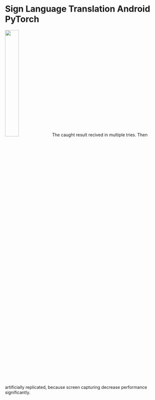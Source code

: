 # Sign Language Translation Android PyTorch
 
<img src="https://media1.giphy.com/media/lnItqdhtEHi8WEgkMI/giphy.gif"  width="30%">
The caught result recived in multiple tries. Then artificially replicated, because screen capturing decrease performance significantly.
